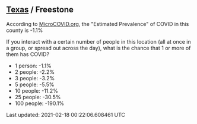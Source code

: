 
## [Texas](/united-states/texas) / Freestone

According to [MicroCOVID.org](http://microcovid.org),
the "Estimated Prevalence" of COVID in this county is -1.1%

If you interact with a certain number of people in this location
(all at once in a group, or spread out across the day), what is the chance that
1 or more of them has COVID?

- 1 person: -1.1%
- 2 people: -2.2%
- 3 people: -3.2%
- 5 people: -5.5%
- 10 people: -11.2%
- 25 people: -30.5%
- 100 people: -190.1%

Last updated: 2021-02-18 00:22:06.608461 UTC
